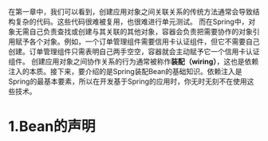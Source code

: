 在第一章中，我们可以看到，创建应用对象之间关联关系的传统方法通常会导致结构复杂的代码。这些代码很难被复用，也很难进行单元测试。
而在Spring中，对象无需自己负责查找或创建与其关联的其他对象，容器会负责把需要协作的对象引用赋予各个对象。例如，一个订单管理组件需要信用卡认证组件，但它不需要自己创建。订单管理组件只需表明自己两手空空，容器就会主动赋予它一个信用卡认证组件。
创建应用对象之间协作关系的行为通常被称作**装配（wiring）**，这也是依赖注入的本质。接下来，要介绍的是Spring装配Bean的基础知识。依赖注入是Spring的最基本要素，所以在开发基于Spring的应用时，你无时无刻不在使用这些技术。
# 1.Bean的声明
